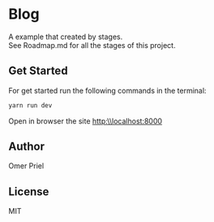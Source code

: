 # Blog

A example that created by stages. \
See Roadmap.md for all the stages of this project.

## Get Started

For get started run the following commands in the terminal:

```bash
yarn run dev
```

Open in browser the site <http:\\localhost:8000>

## Author

Omer Priel

## License

MIT
